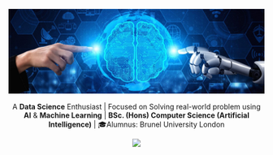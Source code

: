 <p align='center'>
  <a href="#"><img src="https://github.com/TanveerAIML/TanveerAIML/blob/master/Tanveer-Dalal/Header1.jpg"></a>
</p>

<p align='center'>
  A <b>Data Science</b> Enthusiast | Focused on Solving real-world problem using <b>AI</b> & <b>Machine Learning</b> | <b>BSc. (Hons) Computer Science (Artificial Intelligence)</b> | 🎓Alumnus: Brunel University London
</p>

<p align='center'>
  <a href="https://www.linkedin.com/in/tanveer-dalal-b10a621b7/">
    <img src="https://img.shields.io/badge/linkedin-%230077B5.svg?&style=for-the-badge&logo=linkedin&logoColor=white" />
  </a>
</p>
    

